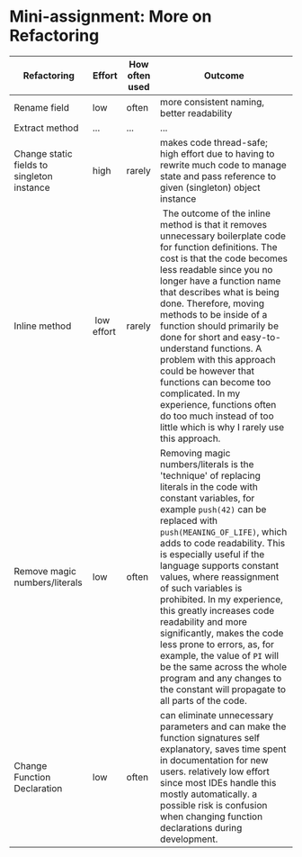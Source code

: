 # Mini-assignment: More on Refactoring

| Refactoring                                | Effort | How often used | Outcome                                                                |
|--------------------------------------------|--------|----------------|------------------------------------------------------------------------|
| Rename field                               | low    | often          | more consistent naming, better readability                             |
| Extract method                             | ...    | ...            | ...                                                                    |
| Change static fields to singleton instance | high   | rarely         | makes code thread-safe; high effort due to having to rewrite much code to manage state and pass reference to given (singleton) object instance |
|Inline method| low effort| rarely | The outcome of the inline method is that it removes unnecessary boilerplate code for function definitions. The cost is that the code becomes less readable since you no longer have a function name that describes what is being done. Therefore, moving methods to be inside of a function should primarily be done for short and easy-to-understand functions. A problem with this approach could be however that functions can become too complicated. In my experience, functions often do too much instead of too little which is why I rarely use this approach.
| Remove magic numbers/literals | low | often | Removing magic numbers/literals is the 'technique' of replacing literals in the code with constant variables, for example ``` push(42) ``` can be replaced with ``` push(MEANING_OF_LIFE)```, which adds to code readability. This is especially useful if the language supports constant values, where reassignment of such variables is prohibited. In my experience, this greatly increases code readability and more significantly, makes the code less prone to errors, as, for example, the value of `PI` will be the same across the whole program and any changes to the constant will propagate to all parts of the code.  |
| Change Function Declaration                | low | often          | can eliminate unnecessary parameters and can make the function signatures self explanatory, saves time spent in documentation for new users. relatively low effort since most IDEs handle this mostly automatically. a possible risk is confusion when changing function declarations during development. |